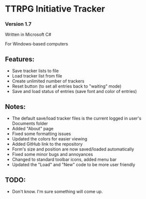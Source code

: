 # TTRPG Initiative Tracker

### Version 1.7

 Written in Microsoft C#
 
 For Windows-based computers
 
 ## Features:
 - Save tracker lists to file
 - Load tracker list from file
 - Create unlimited number of trackers
 - Reset button (to set all entries back to "waiting" mode)
 - Save and load status of entries (save font and color of entries)

 ## Notes:
 - The default save/load tracker files is the current logged in user's Documents folder
 - Added "About" page
 - Fixed some formatting issues
 - Updated the colors for easier viewing
 - Added GitHub link to the repository
 - Form's size and position are now saved/loaded automatically
 - Fixed some minor bugs and annoyances
 - Changed to standard toolbar icons, added menu bar
 - Updated the "Load" and "New" code to be more user friendly


 ## TODO:
 - Don't know. I'm sure something will come up.
